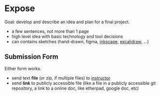 # Expose

Goal: develop and describe an idea and plan for a final project.

* a few sentences, not more than 1 page
* high level idea with basic technology and tool decisions
* can contains sketches (hand-drawn, figma, [inkscape](https://inkscape.org/), [excalidraw](https://excalidraw.com/), ...)

## Submission Form

Either form works.

* send text **file** (or zip, if multiple files) to [instructor](mailto:martin.czygan@haw-hamburg.de)
* send **link** to publicly accessible file (like a file in a publicly accessible git repository, a link to a online doc, like etherpad, google doc, etc)
